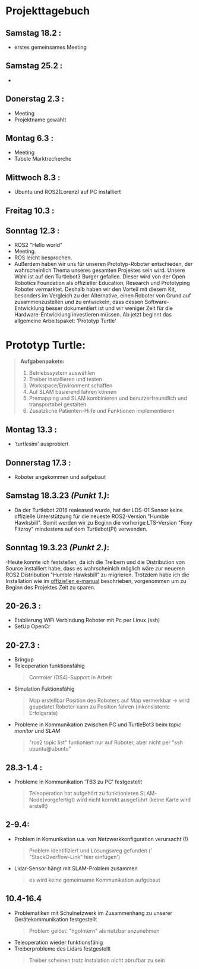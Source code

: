 # Projekttagebuch

## Samstag 18.2 :
- erstes gemeinsames Meeting
## Samstag 25.2 :
- 
## Donerstag 2.3 :
- Meeting
- Projektname gewählt
## Montag 6.3 :
- Meeting
- Tabele Marktrecherche
## Mittwoch 8.3 :
- Ubuntu und ROS2(Lorenz) auf PC installiert
## Freitag 10.3 :
## Sonntag 12.3 :
- ROS2 "Hello world"
- Meeting. 
- ROS leicht besprochen.
- Außerdem haben wir uns für unseren Prototyp-Roboter entschieden, der wahrscheinlich Thema unseres gesamten Projektes sein wird. Unsere Wahl ist auf den Turtlebot3 Burger gefallen. Dieser wird von der Open Robotics Foundation als offizieller Education, Research und Prototyping Roboter vermarktet. Deshalb haben wir den Vorteil mit diesem Kit, besonders im Vergleich zu der Alternative, einen Roboter von Grund auf zusammenzustellen und zu entwickeln, dass dessen Software-Entwicklung besser dokumentiert ist und wir weniger Zeit für die Hardware-Entwicklung investieren müssen. Ab jetzt beginnt das allgemeine Arbeitspaket: 'Prototyp Turtle'
# **Prototyp Turtle:**
> **Aufgabenpakete:**
>1. Betriebssystem auswählen
>1. Treiber installieren und testen
>1. Workspace/Environment schaffen
>1. Auf SLAM basierend fahren können
>1. Premapping und SLAM kombinieren und benutzerfreundlich und transportabel gestalten.
>1. Zusätzliche Patienten-Hilfe und Funktionen implementieren
## Montag 13.3 :
- 'turtlesim' ausprobiert
## Donnerstag 17.3 :
- Roboter angekommen und aufgebaut
## Samstag 18.3.23 *(Punkt 1.)*:
- Da der Turtlebot 2016 realeased wurde, hat der LDS-01 Sensor keine offizielle Unterstützung für die neueste ROS2-Version "Humble Hawksbill". Somit werden wir zu Beginn die vorherige LTS-Version "Foxy Fitzroy" mindestens auf dem Turtlebot(Pi) verwenden. 
## Sonntag 19.3.23 *(Punkt 2.)*:
-Heute konnte ich feststellen, da ich die Treibern und die Distribution von Source installiert habe, dass es wahrscheinlch möglich wäre zur neueren ROS2 Distribution "Humble Hawksbill" zu migrieren. Trotzdem habe ich die Installation wie im [offiziellen e-manual](https://emanual.robotis.com/docs/en/platform/turtlebot3/quick-start/) beschrieben, vorgenommen um zu Beginn des Projektes Zeit zu sparen.
## 20-26.3 :
- Etablierung WiFi Verbindung Roboter mit Pc per Linux (ssh)
- SetUp OpenCr
## 20-27.3 : 
- Bringup
- Teleoperation funktionsfähig
  > Controler (DS4)-Support in Arbeit
- Simulation Fuktionsfähig
  >Map erstellbar
  >Position des Roboters auf Map vermerkbar -> wird geupdatet
  >Roboter kann zu Position fahren (inkonsistente Erfolgsrate)
- Probleme in Kommunikation zwischen PC und TurtleBot3 beim *topic monitor* und *SLAM*
  > "ros2 topic list" funtioniert nur auf Roboter, aber nicht per "ssh ubuntu@ubuntu"

## 28.3-1.4 :
- Probleme in Kommunikation 'TB3 zu PC' festgestellt
  > Teleoperation hat aufgehört zu funktionieren
  > SLAM-Node(vorgefertigt) wird nicht korrekt ausgeführt (keine Karte wird erstellt)

## 2-9.4:
- Problem in Komunikation u.a. von Netzwerkkonfiguration verursacht (!)
  > Problem identifiziert und Lösungsweg gefunden (' "StackOverflow-Link" hier einfügen')
- Lidar-Sensor hängt mit SLAM-Problem zusammen
  > es wird keine gemeinsame Kommunikation aufgebaut

## 10.4-16.4
- Problematiken mit Schulnetzwerk im Zusammenhang zu unserer Gerätekommunikation festgestellt
  > Problem gelöst: "hgoIntern" als nutzbar anzunehmen
- Teleoperation wieder funktionsfähig
- Treiberprobleme des Lidars festgestellt
  > Treiber scheinen trotz Instalation nicht abrufbar zu sein

 

